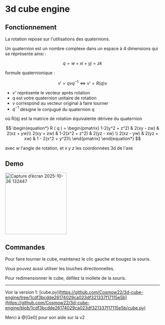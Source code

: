 # 3d cube engine
## Fonctionnement
La rotation repose sur l'utilisations des quaternions.

Un quaternion est un nombre complexe dans un espace à 4 dimensions qui se réprésente ainsi :

$$ 
q = w + xi + yj = zk 
$$

formule quaternionique :

$$  
v' = qvq^{-1} 
\Leftrightarrow 
v'=R(q)v
$$
 
- *v'* représente le vecteur après rotation
- *q* est votre quaternion unitaire de rotation
- *v* correspond au vecteur original à faire tourner
- $q^{-1}$ désigne le conjugué du quaternion q

où R(q) est la matrice de rotation équivalente dérivée du quaternion 

$$
\begin{equation*}
 R ( q ) =
\begin{pmatrix}
1-2(y^2 + z^2) & 2(xy - zw) & 2(xz + yw)\\
2(xy + zw) & 1-2(x^2 + z^2) & 2(yz - xw) \\
2(xz - yw) & 2(yz + xw) & 1 - 2(x^2 + y^2)\\
\end{pmatrix}
\end{equation*}
$$

avec *w* l'angle de rotation, et *x y z* les coordonnées 3d de l'axe

## Demo

<a href="https://github.com/user-attachments/assets/ce02ca56-7fe9-429b-be86-669c0ffcd6fe">
 <img width="200" alt="Capture d’écran 2025-10-26 132447" src="https://github.com/user-attachments/assets/f45b4a2d-6eed-4320-b99d-8c53e0a35c66" />
</a>

## Commandes

Pour faire tourner le cube, maintenez le clic gauche et bougez la souris.

Vous pouvez aussi utiliser les touches directionnelles.

Pour redimensionner le cube, défilez la mollete de la souris.

***

Voir la version 1: [cube.py](https://github.com/Cosmow22/3d-cube-engine/tree/1cdf3bcdde26174029ca023df321337f17115e5b](https://github.com/Cosmow22/3d-cube-engine/blob/1cdf3bcdde26174029ca023df321337f17115e5b/cube.py)

Merci à @[Ge0] pour son aide sur la v2
